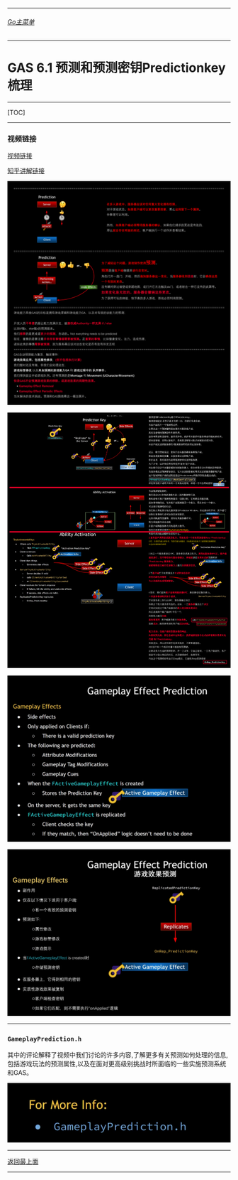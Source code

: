 ___________________________________________________________________________________________

###### [Go主菜单](../MainMenu.md)
___________________________________________________________________________________________

# GAS 6.1 预测和预测密钥Predictionkey梳理

___________________________________________________________________________________________

[TOC]


___________________________________________________________________________________________


### 视频链接

[视频链接](https://b23.tv/PiOquQy)

[知乎讲解链接]("https://zhuanlan.zhihu.com/p/458192589?utm_psn=1801233950850568192")
 
![图片](https://github.com/liyunlong618/LiYunLongKnowledgeLibrary/blob/main/UECPP/Models/GAS/GAS_2_Aura/DetailContent/Image/GAS_041/651185_354793.png?raw=true)
 
![图片](https://github.com/liyunlong618/LiYunLongKnowledgeLibrary/blob/main/UECPP/Models/GAS/GAS_2_Aura/DetailContent/Image/GAS_041/681013_151974.png?raw=true)
 
![图片](https://github.com/liyunlong618/LiYunLongKnowledgeLibrary/blob/main/UECPP/Models/GAS/GAS_2_Aura/DetailContent/Image/GAS_041/749898_562193.png?raw=true)
     
![图片](https://github.com/liyunlong618/LiYunLongKnowledgeLibrary/blob/main/UECPP/Models/GAS/GAS_2_Aura/DetailContent/Image/GAS_041/377747_343358.png?raw=true)
___________________________________________________________________________________________


### `GameplayPrediction.h` 
其中的评论解释了视频中我们讨论的许多内容,了解更多有关预测如何处理的信息,包括游戏玩法的预测属性,以及在面对更高级别挑战时所面临的一些实施预测系统和GAS。 
 
![图片](https://github.com/liyunlong618/LiYunLongKnowledgeLibrary/blob/main/UECPP/Models/GAS/GAS_2_Aura/DetailContent/Image/GAS_041/293674_801409.png?raw=true)

___________________________________________________________________________________________

[返回最上面](#Go主菜单)
___________________________________________________________________________________________